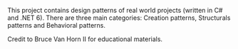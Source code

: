 This project contains design patterns of real world projects (written in C# and .NET 6). There are three main categories: Creation patterns, Structurals patterns and Behavioral patterns.

Credit to Bruce Van Horn II for educational materials.
